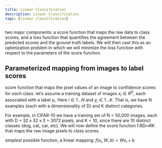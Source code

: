 ```yaml
---
title: Linear Classification
description: Linear Classification
tags: [linear classification]
---
```



<!--- WARNING: THIS FILE WAS AUTOGENERATED! DO NOT EDIT! Instead, edit the notebook w/the location & name as this file.-->

two major components: a score function that maps the raw data to class scores, and a loss function that quantifies the agreement between the predicted scores and the ground truth labels. We will then cast this as an optimization problem in which we will minimize the loss function with respect to the parameters of the score function.

## Parameterized mapping from images to label scores

score function that maps the pixel values of an image to confidence scores for each class. let’s assume a training dataset of images $x_i \in R^D$, each associated with a label $y_i$. Here $i\in{1…N}$ and $y_i\in{1…K}$. That is, we have N examples (each with a dimensionality of D) and K distinct categories.

For example, in CIFAR-10 we have a training set of N = 50,000 images, each with D = 32 x 32 x 3 = 3072 pixels, and K = 10, since there are 10 distinct classes (dog, cat, car, etc). We will now define the score function f:RD↦RK that maps the raw image pixels to class scores.

simplest possible function, a linear mapping: $f(x_i,W,b)=Wx_i+b$
